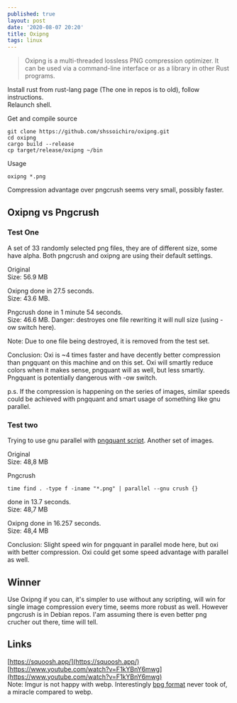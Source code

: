 ```yaml
---
published: true
layout: post
date: '2020-08-07 20:20'
title: Oxipng
tags: linux 
---
```

> Oxipng is a multi-threaded lossless PNG compression optimizer. It can be used via a command-line interface or as a library in other Rust programs.

Install rust from rust-lang page (The one in repos is to old), follow instructions.  
Relaunch shell.  

Get and compile source

    git clone https://github.com/shssoichiro/oxipng.git
    cd oxipng
    cargo build --release
    cp target/release/oxipng ~/bin

Usage

    oxipng *.png

Compression advantage over pngcrush seems very small, possibly faster.

## Oxipng vs Pngcrush

### Test One

A set of 33 randomly selected png files, they are of different size, some have alpha. Both pngcrush and oxipng are using their default settings.

Original  
Size: 56.9 MB

Oxipng done in 27.5 seconds.   
Size: 43.6 MB.

Pngcrush done in 1 minute 54 seconds.  
Size: 46.6 MB.
Danger: destroyes one file rewriting it will null size (using -ow switch here). 

Note: Due to one file being destroyed, it is removed from the test set.  

Conclusion: Oxi is ~4 times faster and have decently better compression than pngquant on this machine and on this set. Oxi will smartly reduce colors when it makes sense, pngquant will as well, but less smartly. Pngquant is potentially dangerous with -ow switch. 

p.s. If the compression is happening on the series of images, similar speeds could be achieved with pngquant and smart usage of something like gnu parallel.

### Test two

Trying to use gnu parallel with [pngquant script](https://raw.githubusercontent.com/brontosaurusrex/bucentaur/master/bin/crush). Another set of images.

Original  
Size: 48,8 MB 

Pngcrush

    time find . -type f -iname "*.png" | parallel --gnu crush {}  

done in 13.7 seconds.  
Size: 48,7 MB

Oxipng done in 16.257 seconds.  
Size: 48,4 MB

Conclusion: Slight speed win for pngquant in parallel mode here, but oxi with better compression. Oxi could get some speed advantage with parallel as well.

## Winner

Use Oxipng if you can, it's simpler to use without any scripting, will win for single image compression every time, seems more robust as well. However pngcrush is in Debian repos. I'am assuming there is even better png crucher out there, time will tell.

## Links

[https://squoosh.app/](https://squoosh.app/)  
[https://www.youtube.com/watch?v=F1kYBnY6mwg](https://www.youtube.com/watch?v=F1kYBnY6mwg)  
Note: Imgur is not happy with webp. Interestingly [bpg format](https://bellard.org/bpg/) never took of, a miracle compared to webp. 
